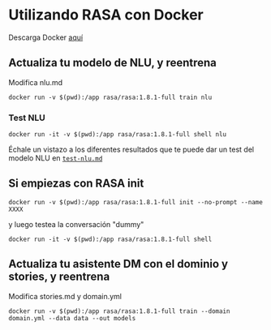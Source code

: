 # Utilizando RASA con Docker

Descarga Docker [aquí](https://docs.docker.com/get-docker/)



## Actualiza tu modelo de NLU, y reentrena

Modifica nlu.md

`docker run -v $(pwd):/app rasa/rasa:1.8.1-full train nlu`

### Test NLU

`docker run -it -v $(pwd):/app rasa/rasa:1.8.1-full shell nlu`

Échale un vistazo a los diferentes resultados que te puede dar un test del modelo NLU en [`test-nlu.md`](https://github.com/monoceros-tech/rasa-restaurant-docker/blob/nlu-test/test-nlu.md)


## Si empiezas con RASA init 

`docker run -v $(pwd):/app rasa/rasa:1.8.1-full init --no-prompt --name XXXX`

y luego testea la conversación "dummy"

`docker run -it -v $(pwd):/app rasa/rasa:1.8.1-full shell` 


## Actualiza tu asistente DM con el dominio y stories, y reentrena

Modifica stories.md y domain.yml

`docker run -v $(pwd):/app rasa/rasa:1.8.1-full train --domain domain.yml --data data --out models`